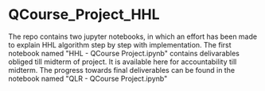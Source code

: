 # QCourse_Project_HHL
The repo contains two jupyter notebooks, in which an effort has been made to explain HHL algorithm step by step with implementation.
The first notebook named "HHL - QCourse Project.ipynb" contains delivarables obliged till midterm of project. It is available here for accountability till midterm. The progress towards final deliverables can be found in the notebook named "QLR - QCourse Project.ipynb"
